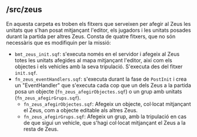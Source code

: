## /src/zeus

En aquesta carpeta es troben els fitxers que serveixen per afegir al Zeus les unitats que s'han posat mitjançant l'editor,
els jugadors i les unitats posades durant la partida per altres Zeus. Consta de quatre fitxers, que no són necessàris que
es modifiquin per la missió:

* `bmt_zeus_init.sqf`: s'executa només en el servidor i afegeix al Zeus totes les unitats afegides al mapa mitjançant l'editor,
  així com els objectes i els vehicles amb la seva tripulació. S'executa des del fitxer `init.sqf`.
* `fn_zeus_eventHandlers.sqf`: s'executa durant la fase de `PostInit` i crea un "EventHandler" que s'executa cada cop que un dels
  Zeus a la partida posa un objecte (`fn_zeus_afegirObjectes.sqf`) o un grup amb unitats (`fn_zeus_afegirGrups.sqf`).
  * `fn_zeus_afegirObjectes.sqf`: Afegeix un objecte, col·locat mitjançant el Zeus, com a objecte editable als altres Zeus.
  * `fn_zeus_afegirGrups.sqf`: Afegeix un grup, amb la tripulació en cas de que sigui un vehicle, que s'hagi col·locat mitjançant
    el Zeus a la resta de Zeus.
